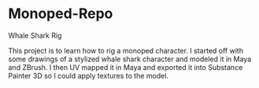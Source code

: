# Monoped-Repo
Whale Shark Rig

This project is to learn how to rig a monoped character. I started off with some drawings of a stylized whale shark character and modeled it in Maya and ZBrush. I then UV mapped it in Maya and exported it into Substance Painter 3D so I could apply textures to the model. 
